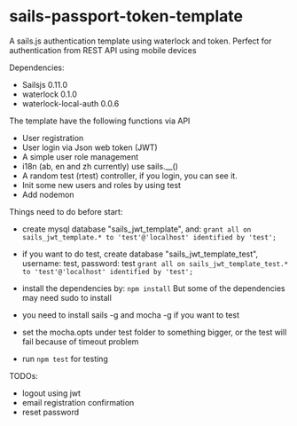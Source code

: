 sails-passport-token-template
=============================

A sails.js authentication template using waterlock and token. Perfect for authentication from REST API using mobile devices

Dependencies:
 * Sailsjs 0.11.0
 * waterlock 0.1.0
 * waterlock-local-auth 0.0.6

The template have the following functions via API
 * User registration
 * User login via Json web token (JWT)
 * A simple user role management
 * i18n (ab, en and zh currently) use sails.__()
 * A random test (rtest) controller, if you login, you can see it.
 * Init some new users and roles by using test
 * Add nodemon

Things need to do before start:
 * create mysql database "sails_jwt_template", and:
 ```grant all on sails_jwt_template.* to 'test'@'localhost' identified by 'test';```

 * if you want to do test, create database "sails_jwt_template_test", username: test, password: test
 ```grant all on sails_jwt_template_test.* to 'test'@'localhost' identified by 'test';```

 * install the dependencies by:
 ```npm install```
 But some of the dependencies may need sudo to install

 * you need to install sails -g and mocha -g if you want to test
 * set the mocha.opts under test folder to something bigger, or the test will fail because of timeout problem
 * run ```npm test``` for testing


TODOs:
* logout using jwt
* email registration confirmation
* reset password
